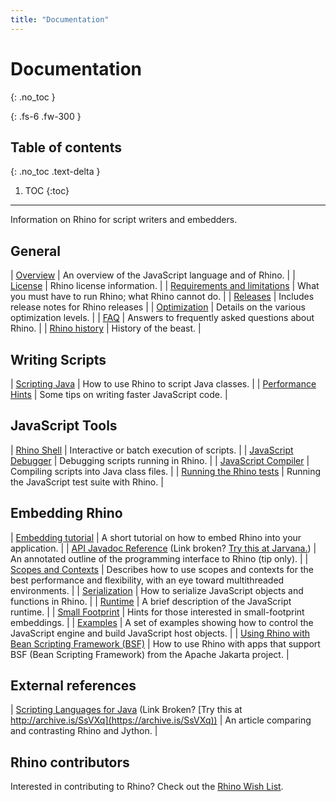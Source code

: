 ```yaml
---
title: "Documentation"
---
```

# Documentation
{: .no_toc }

{: .fs-6 .fw-300 }

## Table of contents
{: .no_toc .text-delta }

1. TOC
{:toc}

---
Information on Rhino for script writers and embedders.

## General

|  [Overview](overview.md)  |  An overview of the JavaScript language and of Rhino.  |
|  [License](../license.md)  |  Rhino license information.  |
|  [Requirements and limitations](requirements_and_limitations.md)  |  What you must have to run Rhino; what Rhino cannot do.  |
|  [Releases](releases/index.md)  |  Includes release notes for Rhino releases  |
|  [Optimization](optimization.md)  |  Details on the various optimization levels.  |
|  [FAQ](faq.md)  |  Answers to frequently asked questions about Rhino.  |
|  [Rhino history](history.md)  |  History of the beast.  |

## Writing Scripts

|  [Scripting Java](../_tutorials/scripting_java.md)  |  How to use Rhino to script Java classes.  |
|  [Performance Hints](performance.md)  |  Some tips on writing faster JavaScript code.  |

## JavaScript Tools

|  [Rhino Shell](../_tools/shell.md)  |  Interactive or batch execution of scripts.  |
|  [JavaScript Debugger](../_tools/debugger.md)  |  Debugging scripts running in Rhino.  |
|  [JavaScript Compiler](../_tools/javascript_compiler.md)  |  Compiling scripts into Java class files.  |
|  [Running the Rhino tests](running_the_rhino_tests.md)  |  Running the JavaScript test suite with Rhino.  |

## Embedding Rhino

|  [Embedding tutorial](../_tutorials/embedding_tutorial.md)  |  A short tutorial on how to embed Rhino into your application.  |
|  [API Javadoc Reference](https://mozilla.github.io/rhino/javadoc/index.html) (Link broken?  [Try this at Jarvana.](https://www.jarvana.com/jarvana/view/org/mozilla/rhino/1.7R3/rhino-1.7R3-javadoc.jar!/index.html))  |  An annotated outline of the programming interface to Rhino (tip only).  |
|  [Scopes and Contexts](scopes_and_contexts.md)  |  Describes how to use scopes and contexts for the best performance and flexibility, with an eye toward multithreaded environments.  |
|  [Serialization](serialization.md)  |  How to serialize JavaScript objects and functions in Rhino.  |
|  [Runtime](runtime.md)  |  A brief description of the JavaScript runtime.  |
|  [Small Footprint](footprint.md)  |  Hints for those interested in small-footprint embeddings.  |
|  [Examples](examples.md)  |  A set of examples showing how to control the JavaScript engine and build JavaScript host objects.  |
|  [Using Rhino with Bean Scripting Framework (BSF)](bsf.md)  |  How to use Rhino with apps that support BSF (Bean Scripting Framework) from the Apache Jakarta project.  |

## External references

|  [Scripting Languages for Java](https://www.ociweb.com/jnb/archive/jnbMar2001.html) (Link Broken? [Try this at http://archive.is/SsVXq](https://archive.is/SsVXq))  |  An article comparing and contrasting Rhino and Jython.  |

## Rhino contributors

Interested in contributing to Rhino? Check out the [Rhino Wish List](../roadmap.md).